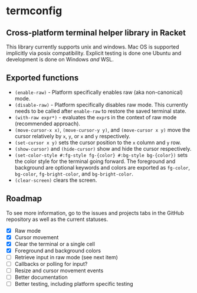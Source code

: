 termconfig
=========
## Cross-platform terminal helper library in Racket

This library currently supports unix and windows.
Mac OS is supported implicitly via posix compatibility.
Explicit testing is done one Ubuntu and development is done on Windows _and_ WSL.

## Exported functions
- `(enable-raw)` - Platform specifically enables raw (aka non-canonical) mode.
- `(disable-raw)` - Platform specifically disables raw mode.
This currently needs to be called after `enable-raw` to restore the saved terminal state.
- `(with-raw expr*)` - evaluates the `expr`s in the context of raw mode (recommended approach).
- `(move-cursor-x x)`, `(move-cursor-y y)`, and `(move-cursor x y)` move the cursor relatively by `x`, `y`, or `x` and `y` respectively.
- `(set-cursor x y)` sets the cursor position to the `x` column and `y` row.
- `(show-cursor)` and `(hide-cursor)` show and hide the cursor respectively.
- `(set-color-style #:fg-style fg-{color} #:bg-style bg-{color})` sets the color style for the terminal going forward.
The foreground and background are optional keywords and colors are exported as `fg-color`, `bg-color`, `fg-bright-color`, and `bg-bright-color`.
- `(clear-screen)` clears the screen.

## Roadmap
To see more information, go to the issues and projects tabs in the GitHub repository as well as the current statuses.

- [X] Raw mode
- [X] Cursor movement
- [X] Clear the terminal or a single cell
- [X] Foreground and background colors
- [ ] Retrieve input in raw mode (see next item)
- [ ] Callbacks or polling for input?
- [ ] Resize and cursor movement events
- [ ] Better documentation
- [ ] Better testing, including platform specific testing
